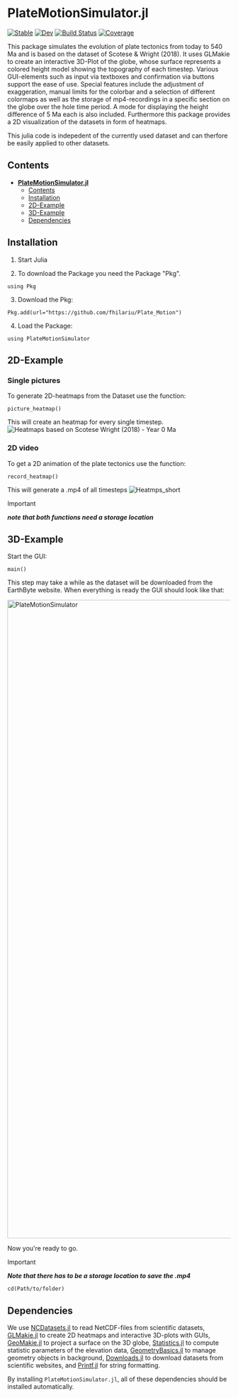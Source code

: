 # PlateMotionSimulator.jl

[![Stable](https://img.shields.io/badge/docs-stable-blue.svg)](https://fhilariu.github.io/PlateMotionSimulator.jl/stable/)
[![Dev](https://img.shields.io/badge/docs-dev-blue.svg)](https://fhilariu.github.io/PlateMotionSimulator.jl/dev/)
[![Build Status](https://github.com/fhilariu/PlateMotionSimulator.jl/actions/workflows/CI.yml/badge.svg?branch=master)](https://github.com/fhilariu/PlateMotionSimulator.jl/actions/workflows/CI.yml?query=branch%3Amaster)
[![Coverage](https://codecov.io/gh/fhilariu/PlateMotionSimulator.jl/branch/master/graph/badge.svg)](https://codecov.io/gh/fhilariu/PlateMotionSimulator.jl)


This package simulates the evolution of plate tectonics from today to 540 Ma and is based on the dataset of Scotese & Wright (2018). It uses GLMakie to create an interactive 3D-Plot of the globe, whose surface represents a colored height model showing the topography of each timestep. Various GUI-elements such as input via textboxes and confirmation via buttons support the ease of use. Special features include the adjustment of exaggeration, manual limits for the colorbar and a selection of different colormaps as well as the storage of mp4-recordings in a specific section on the globe over the hole time period. A mode for displaying the height difference of 5 Ma each is also included. Furthermore this package provides a 2D visualization of the datasets in form of heatmaps. 

This julia code is indepedent of the currently used dataset and can therfore be easily applied to other datasets.


## Contents
- **[PlateMotionSimulator.jl](#platemotionsimulator)**
  - [Contents](#contents)
  - [Installation](#installation)
  - [2D-Example](#2D-Example)
  - [3D-Example](#3D-Example)
  - [Dependencies](#dependencies)

## Installation
1. Start Julia

2. To download the Package you need the Package "Pkg". 
```
using Pkg
```
3. Download the Pkg:
```
Pkg.add(url="https://github.com/fhilariu/Plate_Motion")
```
4. Load the Package:
```
using PlateMotionSimulator
```

## 2D-Example
### Single pictures
To generate 2D-heatmaps from the Dataset use the function: 
```
picture_heatmap()
```
This will create an heatmap for every single timestep. 
![Heatmaps based on Scotese   Wright (2018) - Year 0  Ma](https://github.com/user-attachments/assets/35dc2939-0755-45d1-9b80-b97c85f7a8c5)

### 2D video 
To get a 2D animation of the plate tectonics use the function:
```
record_heatmap()
```
This will generate a .mp4 of all timesteps
![Heatmps_short](https://github.com/user-attachments/assets/7f84ee62-63e4-4f7e-b911-e413b1eeb20b)

> [!IMPORTANT]
>***_note that both functions need a storage location_***

## 3D-Example
Start the GUI:
```
main()
```
This step may take a while as the dataset will be downloaded from the EarthByte website.
When everything is ready the GUI should look like that:

<img width="1440" alt="PlateMotionSimulator" src="https://github.com/user-attachments/assets/466b4b7c-491b-461e-b406-1fec2042e0c8" />

Now you're ready to go. 
> [!IMPORTANT]
>***_Note that there has to be a storage location to save the .mp4_***
```
cd(Path/to/folder)
```

## Dependencies
We use [NCDatasets.jl](https://github.com/JuliaGeo/NCDatasets.jl) to read NetCDF-files from scientific datasets, [GLMakie.jl](https://github.com/JuliaPlots/GLMakie.jl) to create 2D heatmaps and interactive 3D-plots with GUIs, [GeoMakie.jl](https://github.com/MakieOrg/GeoMakie.jl) to project a surface on the 3D globe, [Statistics.jl](https://github.com/JuliaStats/Statistics.jl) to compute statistic parameters of the elevation data, [GeometryBasics.jl](https://github.com/JuliaGeometry/GeometryBasics.jl) to manage geometry objects in background, [Downloads.jl](https://github.com/JuliaLang/Downloads.jl) to download datasets from scientific websites, and [Printf.jl](https://github.com/JuliaLang/julia/tree/master/stdlib/Printf) for string formatting.

By installing `PlateMotionSimulator.jl`, all of these dependencies should be installed automatically.






